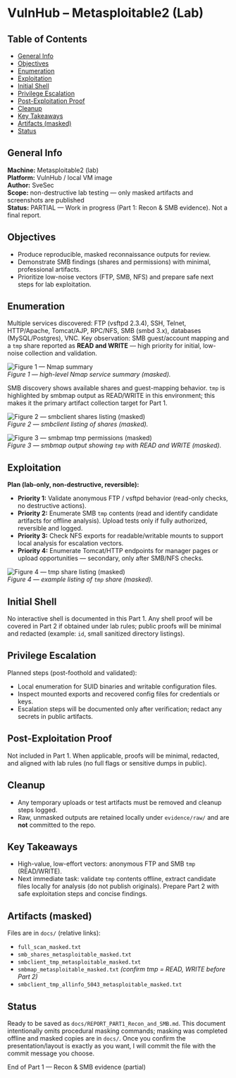 # VulnHub – Metasploitable2 (Lab)

## Table of Contents
- [General Info](#general-info)  
- [Objectives](#objectives)  
- [Enumeration](#enumeration)  
- [Exploitation](#exploitation)  
- [Initial Shell](#initial-shell)  
- [Privilege Escalation](#privilege-escalation)  
- [Post-Exploitation Proof](#post-exploitation-proof)  
- [Cleanup](#cleanup)  
- [Key Takeaways](#key-takeaways)  
- [Artifacts (masked)](#artifacts-masked)  
- [Status](#status)

## General Info
**Machine:** Metasploitable2 (lab)  
**Platform:** VulnHub / local VM image  
**Author:** SveSec  
**Scope:** non-destructive lab testing — only masked artifacts and screenshots are published  
**Status:** PARTIAL — Work in progress (Part 1: Recon & SMB evidence). Not a final report.

## Objectives
- Produce reproducible, masked reconnaissance outputs for review.  
- Demonstrate SMB findings (shares and permissions) with minimal, professional artifacts.  
- Prioritize low-noise vectors (FTP, SMB, NFS) and prepare safe next steps for lab exploitation.

## Enumeration
Multiple services discovered: FTP (vsftpd 2.3.4), SSH, Telnet, HTTP/Apache, Tomcat/AJP, RPC/NFS, SMB (smbd 3.x), databases (MySQL/Postgres), VNC. Key observation: SMB guest/account mapping and a `tmp` share reported as **READ and WRITE** — high priority for initial, low-noise collection and validation.

![Figure 1 — Nmap summary](../assets/screenshots/01_nmap_summary.png)  
*Figure 1 — high-level Nmap service summary (masked).*

SMB discovery shows available shares and guest-mapping behavior. `tmp` is highlighted by smbmap output as READ/WRITE in this environment; this makes it the primary artifact collection target for Part 1.

![Figure 2 — smbclient shares listing (masked)](../assets/screenshots/03_smb_shares_terminal.png)  
*Figure 2 — smbclient listing of shares (masked).*

![Figure 3 — smbmap tmp permissions (masked)](../assets/screenshots/04_smbmap_tmp.png)  
*Figure 3 — smbmap output showing `tmp` with READ and WRITE (masked).*

## Exploitation
**Plan (lab-only, non-destructive, reversible):**  
- **Priority 1:** Validate anonymous FTP / vsftpd behavior (read-only checks, no destructive actions).  
- **Priority 2:** Enumerate SMB `tmp` contents (read and identify candidate artifacts for offline analysis). Upload tests only if fully authorized, reversible and logged.  
- **Priority 3:** Check NFS exports for readable/writable mounts to support local analysis for escalation vectors.  
- **Priority 4:** Enumerate Tomcat/HTTP endpoints for manager pages or upload opportunities — secondary, only after SMB/NFS checks.

![Figure 4 — tmp share listing (masked)](../assets/screenshots/05_smb_tmp_ls.png)  
*Figure 4 — example listing of `tmp` share (masked).*

## Initial Shell
No interactive shell is documented in this Part 1. Any shell proof will be covered in Part 2 if obtained under lab rules; public proofs will be minimal and redacted (example: `id`, small sanitized directory listings).

## Privilege Escalation
Planned steps (post-foothold and validated):  
- Local enumeration for SUID binaries and writable configuration files.  
- Inspect mounted exports and recovered config files for credentials or keys.  
- Escalation steps will be documented only after verification; redact any secrets in public artifacts.

## Post-Exploitation Proof
Not included in Part 1. When applicable, proofs will be minimal, redacted, and aligned with lab rules (no full flags or sensitive dumps in public).

## Cleanup
- Any temporary uploads or test artifacts must be removed and cleanup steps logged.  
- Raw, unmasked outputs are retained locally under `evidence/raw/` and are **not** committed to the repo.

## Key Takeaways
- High-value, low-effort vectors: anonymous FTP and SMB `tmp` (READ/WRITE).  
- Next immediate task: validate `tmp` contents offline, extract candidate files locally for analysis (do not publish originals). Prepare Part 2 with safe exploitation steps and concise findings.

## Artifacts (masked)
Files are in `docs/` (relative links):
- `full_scan_masked.txt`  
- `smb_shares_metasploitable_masked.txt`  
- `smbclient_tmp_metasploitable_masked.txt`  
- `smbmap_metasploitable_masked.txt`  *(confirm tmp = READ, WRITE before Part 2)*  
- `smbclient_tmp_allinfo_5043_metasploitable_masked.txt`

## Status
Ready to be saved as `docs/REPORT_PART1_Recon_and_SMB.md`. This document intentionally omits procedural masking commands; masking was completed offline and masked copies are in `docs/`. Once you confirm the presentation/layout is exactly as you want, I will commit the file with the commit message you choose.

End of Part 1 — Recon & SMB evidence (partial)
